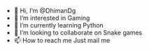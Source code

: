 - 👋 Hi, I’m @DhimanDg
- 👀 I’m interested in Gaming 
- 🌱 I’m currently learning Python
- 💞️ I’m looking to collaborate on Snake games
- 📫 How to reach me Just mail me 

<!---
DhimanDg/DhimanDg is a ✨ special ✨ repository because its `README.md` (this file) appears on your GitHub profile.
You can click the Preview link to take a look at your changes.
--->
